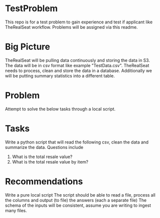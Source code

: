 # TestProblem
This repo is for a test problem to gain experience and test if applicant like TheRealSeat workflow. Problems will be assigned via this readme.

# Big Picture
TheRealSeat will be pulling data continuously and storing the data in S3. The data will be in csv format like example "TestData.csv". TheRealSeat needs to process, clean and store the data in a database. Additionally we will be putting summary statistics into a different table.

# Problem
Attempt to solve the below tasks through a local script.

# Tasks
Write a python script that will read the following csv, clean the data and summarize the data. Questions include
1) What is the total resale value?
2) What is the total resale value by item?

# Recommendations
Write a pure local script
The script should be able to read a file, process all the columns and output (to file) the answers (each a separate file)
The schema of the inputs will be consistent, assume you are writing to ingest many files.